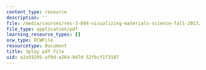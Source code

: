 ```yaml
---
content_type: resource
description: ''
file: /media/courses/res-3-004-visualizing-materials-science-fall-2017/a2a59295af9da2649d7d52fbcf1f3107_o96K8fkOrG8.pdf
file_type: application/pdf
learning_resource_types: []
ocw_type: OCWFile
resourcetype: Document
title: 3play pdf file
uid: a2a59295-af9d-a264-9d7d-52fbcf1f3107
---
```

